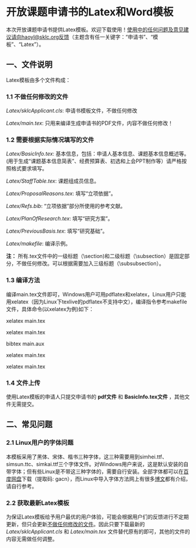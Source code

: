 # 开放课题申请书的Latex和Word模板
本次开放课题申请书提供Latex模板。欢迎下载使用！使用中的任何问题及意见建议请向haoyl@sklc.org反馈（主题含有任一关键字：“申请书”、“模板”、“Latex”）。

## 一、文件说明
Latex模板由多个文件构成：
### 1.1 不做任何修改的文件
_Latex/sklcApplicant.cls_: 申请书模板文件，不做任何修改

_Latex/main.tex_: 只用来编译生成申请书的PDF文件，内容不做任何修改！

### 1.2 需要根据实际情况填写的文件
_Latex/BasicInfo.tex_: 基本信息，包括：申请人基本信息、课题基本信息概述等。(用于生成“课题基本信息简表”、经费预算表、初选和上会PPT制作等）请严格按照格式要求填写。

_Latex/StaffTable.tex_: 课题组成员信息。

_Latex/ProposalReasons.tex_: 填写“立项依据”。

_Latex/Refs.bib_: “立项依据”部分所使用的参考文献。

_Latex/PlanOfResearch.tex_: 填写“研究方案”。

_Latex/PreviousBasis.tex_: 填写“研究基础”。

_Latex/makefile_: 编译示例。

__注：__ 所有.tex文件中的一级标题（\section)和二级标题（\subsection）是固定部分，不做任何修改。可以根据需要加入三级标题（\subsubsection）。

### 1.3 编译方法
编译main.tex文件即可，Windows用户可用pdflatex和xelatex，Linux用户只能用xelatex（因为Linux下texlive的pdflatex不支持中文），编译指令参考makefile文件，具体命令(以xelatex为例)如下：

xelatex main.tex

xelatex main.tex

bibtex main.aux

xelatex main.tex

xelatex main.tex


### 1.4 文件上传
使用Latex模板的申请人只提交申请书的 __pdf文件__ 和 __BasicInfo.tex文件__ ，其他文件无需提交。

## 二、常见问题
### 2.1 Linux用户的字体问题
本模板采用了黑体、宋体、楷书三种字体，这三种需要用到simhei.ttf、simsun.ttc、simkai.ttf三个字体文件。对Windows用户来说，这是默认安装的自带字体；但有些Linux是不带这三种字体的，需要自行安装。全部字体都可以在[百度网盘](https://pan.baidu.com/s/1bT3465hrTA0cHEMl9iaTSA)下载（提取码: gacn），而Linux中导入字体方法网上有很多[博文](https://blog.csdn.net/tieshuxianrezhang/article/details/71080540)都有介绍，请自行参考。
### 2.2 获取最新Latex模板
为保证Latex模板给予用户最优的用户体验，可能会根据用户们的反馈进行不定期更新，但只会更新[不做任何修改的文件](#11-不做任何修改的文件)。因此只要下载最新的 _Latex/sklcApplicant.cls_ 和 _Latex/main.tex_ 文件替代原有的即可，其他的文件的内容无需做任何调整。
